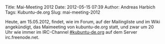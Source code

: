 Title: Mai-Meeting 2012
Date: 2012-05-15 07:39
Author: Andreas Harbich
Tags: Kubuntu-de.org
Slug: mai-meeting-2012

Heute, am 15.05.2012, findet, wie im Forum, auf der Mailingliste und im
Wiki angekündigt, das Maimeeting von kubuntu-de.org statt, und zwar um
20 Uhr wie immer im IRC-Channel
[\#kubuntu-de.org](irc://irc.freenode.net:8001/kubuntu-de.org) auf dem
Server irc.freenode.net.

</p>
<!--break--><!--break-->

</p>

